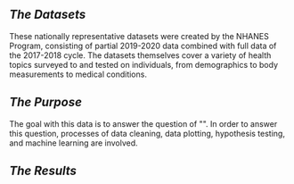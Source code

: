 ## *The Datasets*

These nationally representative datasets were created by the NHANES Program, consisting of partial 2019-2020 data combined with full data of the 2017-2018 cycle. The datasets themselves cover a variety of health topics surveyed to and tested on individuals, from demographics to body measurements to medical conditions.

## *The Purpose*

The goal with this data is to answer the question of "". In order to answer this question, processes of data cleaning, data plotting, hypothesis testing, and machine learning are involved.

## *The Results*
